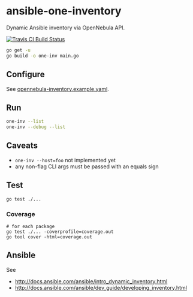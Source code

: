 # ansible-one-inventory

Dynamic Ansible inventory via OpenNebula API.

[![Travis CI Build Status](https://travis-ci.org/marthjod/ansible-one-inventory.svg?branch=master)](https://travis-ci.org/marthjod/ansible-one-inventory)

```bash
go get -u
go build -o one-inv main.go
```

## Configure

See [opennebula-inventory.example.yaml](https://github.com/marthjod/ansible-one-inventory/blob/master/opennebula-inventory.example.yaml).

## Run

```bash
one-inv --list
one-inv --debug --list
```

## Caveats

- `one-inv --host=foo` not implemented yet
- any non-flag CLI args must be passed with an equals sign

## Test

```
go test ./...
```

### Coverage

```
# for each package
go test ./... -coverprofile=coverage.out
go tool cover -html=coverage.out

```


## Ansible

See

- http://docs.ansible.com/ansible/intro_dynamic_inventory.html
- http://docs.ansible.com/ansible/dev_guide/developing_inventory.html
